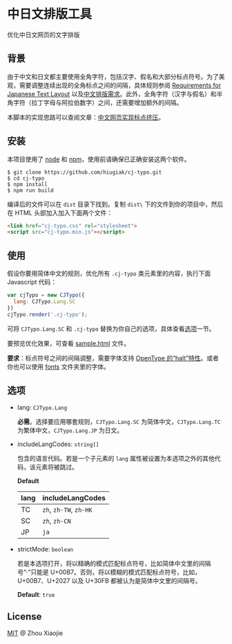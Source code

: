 # 中日文排版工具

优化中日文网页的文字排版

## 背景

由于中文和日文都主要使用全角字符，包括汉字、假名和大部分标点符号。为了美观，需要调整连续出现的全角标点之间的间隔，具体规则参阅 [Requirements for Japanese Text Layout](https://www.w3.org/TR/jlreq/#positioning_of_consecutive_opening_brackets_closing_brackets_comma_full_stops_and_middle_dots) 以及[中文排版需求](https://www.w3.org/TR/clreq/#compression_rules_for_consecutive_punctuation_marks)。此外，全角字符（汉字与假名）和半角字符（拉丁字母与阿拉伯数字）之间，还需要增加额外的间隔。

本脚本的实现思路可以查阅文章：[中文网页实现标点挤压](https://blog.hiugiak.com/articles/implement-punctuation-compression-on-chinese-pages/)。

## 安装

本项目使用了 [node](http://nodejs.org/) 和 [npm](https://npmjs.com/)，使用前请确保已正确安装这两个软件。

```shell
$ git clone https://github.com/hiugiak/cj-typo.git
$ cd cj-typo
$ npm install
$ npm run build
```

编译后的文件可以在 `dist` 目录下找到。复制 `dist\` 下的文件到你的项目中，然后在 HTML 头部加入加入下面两个文件：

```html
<link href="cj-typo.css" rel="stylesheet">
<script src="cj-typo.min.js"></script>
```

## 使用

假设你要用简体中文的规则，优化所有 `.cj-typo` 类元素里的内容，执行下面 Javascript 代码：

```js
var cjTypo = new CJTypo({
  lang: CJTypo.Lang.SC
})
cjTypo.render('.cj-typo');
```

可将 `CJTypo.Lang.SC` 和 `.cj-typo` 替换为你自己的选项，具体查看[选项](#选项)一节。

要预览优化效果，可查看 [sample.html](sample.html) 文件。

**要求**：标点符号之间的间隔调整，需要字体支持 [OpenType 的“halt”特性](https://helpx.adobe.com/fonts/using/open-type-syntax.html#halt)。或者你也可以使用 [fonts](fonts) 文件夹里的字体。

## 选项

* lang: `CJTypo.Lang`

    **必需**。选择要应用哪套规则，`CJTypo.Lang.SC` 为简体中文，`CJTypo.Lang.TC` 为繁体中文，`CJTypo.Lang.JP` 为日文。

* includeLangCodes: `string[]`

    包含的语言代码。若是一个子元素的 `lang` 属性被设置为本选项之外的其他代码，该元素将被跳过。

    **Default**

    | lang | includeLangCodes |
    | ---- | ---------------- |
    | TC   | `zh`, `zh-TW`, `zh-HK` |
    | SC   | `zh`, `zh-CN` |
    | JP   | `ja` |

* strictMode: `boolean`

    若是本选项打开，将以精确的模式匹配标点符号，比如简体中文里的间隔号“·”只能是 U+00B7。否则，将以模糊的模式匹配标点符号，比如，U+00B7、U+2027 以及 U+30FB 都被认为是简体中文里的间隔号。

    **Default**: `true`

## License

[MIT](LICENSE) @ Zhou Xiaojie
